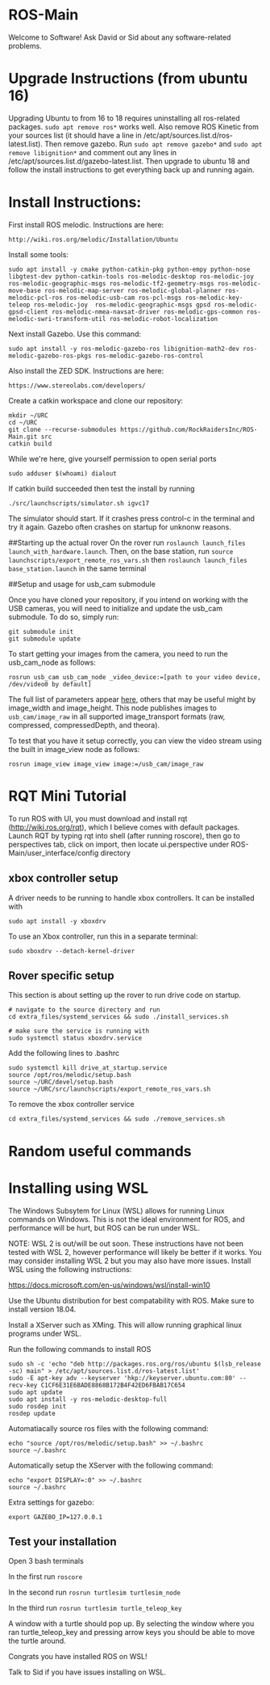 # ROS-Main

Welcome to Software!
Ask David or Sid about any software-related problems.


# Upgrade Instructions (from ubuntu 16)
Upgrading Ubuntu to from 16 to 18 requires uninstalling all ros-related packages. ```sudo apt remove ros*``` works well. Also remove ROS Kinetic from your sources list (it should have a line in /etc/apt/sources.list.d/ros-latest.list). Then remove gazebo. Run ```sudo apt remove gazebo*``` and ```sudo apt remove libignition*``` and comment out any lines in /etc/apt/sources.list.d/gazebo-latest.list. 
Then upgrade to ubuntu 18 and follow the install instructions to get everything back up and running again.

# Install Instructions:
First install ROS melodic. Instructions are here:
```
http://wiki.ros.org/melodic/Installation/Ubuntu
```

Install some tools:
```
sudo apt install -y cmake python-catkin-pkg python-empy python-nose libgtest-dev python-catkin-tools ros-melodic-desktop ros-melodic-joy ros-melodic-geographic-msgs ros-melodic-tf2-geometry-msgs ros-melodic-move-base ros-melodic-map-server ros-melodic-global-planner ros-melodic-pcl-ros ros-melodic-usb-cam ros-pcl-msgs ros-melodic-key-teleop ros-melodic-joy  ros-melodic-geographic-msgs gpsd ros-melodic-gpsd-client ros-melodic-nmea-navsat-driver ros-melodic-gps-common ros-melodic-swri-transform-util ros-melodic-robot-localization
```

Next install Gazebo. Use this command:
```
sudo apt install -y ros-melodic-gazebo-ros libignition-math2-dev ros-melodic-gazebo-ros-pkgs ros-melodic-gazebo-ros-control

```

Also install the ZED SDK. Instructions are here:
```
https://www.stereolabs.com/developers/
```

Create a catkin workspace and clone our repository:
```
mkdir ~/URC
cd ~/URC
git clone --recurse-submodules https://github.com/RockRaidersInc/ROS-Main.git src
catkin build
```

While we're here, give yourself permission to open serial ports
```
sudo adduser $(whoami) dialout
```

If catkin build succeeded then test the install by running 
```
./src/launchscripts/simulator.sh igvc17
```
The simulator should start. If it crashes press control-c in the terminal and try it again. Gazebo often crashes on startup for unknonw reasons.


##Starting up the actual rover
On the rover run `roslaunch launch_files launch_with_hardware.launch`. 
Then, on the base station, run `source launchscripts/export_remote_ros_vars.sh` then `roslaunch launch_files base_station.launch` in the same terminal


##Setup and usage for usb_cam submodule

Once you have cloned your repository, if you intend on working with the USB cameras, you will need to initialize and update the usb_cam submodule.  To do so, simply run:
```
git submodule init
git submodule update
```


To start getting your images from the camera, you need to run the usb_cam_node as follows:
```
rosrun usb_cam usb_cam_node _video_device:=[path to your video device, /dev/video0 by default]
```
The full list of parameters appear [here](http://wiki.ros.org/usb_cam), others that may be useful might by image_width and image_height.
This node publishes images to `usb_cam/image_raw` in all supported image_transport formats (raw, compressed, compressedDepth, and theora).

To test that you have it setup correctly, you can view the video stream using the built in image_view node as follows:
```
rosrun image_view image_view image:=/usb_cam/image_raw
```

# RQT Mini Tutorial

To run ROS with UI, you must download and install rqt (http://wiki.ros.org/rqt), which I believe comes with default packages. Launch RQT by typing rqt into shell (after running roscore), then go to perspectives tab, click on import, then locate ui.perspective under ROS-Main/user_interface/config directory


## xbox controller setup
A driver needs to be running to handle xbox controllers. It can be installed with
```
sudo apt install -y xboxdrv
```
To use an Xbox controller, run this in a separate terminal:

```sudo xboxdrv --detach-kernel-driver```

## Rover specific setup
This section is about setting up the rover to run drive code on startup.
```
# navigate to the source directory and run 
cd extra_files/systemd_services && sudo ./install_services.sh

# make sure the service is running with
sudo systemctl status xboxdrv.service
```

Add the following lines to .bashrc
```
sudo systemctl kill drive_at_startup.service
source /opt/ros/melodic/setup.bash
source ~/URC/devel/setup.bash
source ~/URC/src/launchscripts/export_remote_ros_vars.sh
```

To remove the xbox controller service 
```
cd extra_files/systemd_services && sudo ./remove_services.sh
```

# Random useful commands

# Installing using WSL
The Windows Subsytem for Linux (WSL) allows for running Linux commands on Windows. This is not the ideal environment for ROS, and performance will be hurt, but ROS can be run under WSL.

NOTE: WSL 2 is out/will be out soon. These instructions have not been tested with WSL 2, however performance will likely be better if it works. You may consider installing WSL 2 but you may also have more issues.
Install WSL using the following instructions:

https://docs.microsoft.com/en-us/windows/wsl/install-win10

Use the Ubuntu distribution for best compatability with ROS. Make sure to install version 18.04.

Install a XServer such as XMing. This will allow running graphical linux programs under WSL.

Run the following commands to install ROS

```shell
sudo sh -c 'echo "deb http://packages.ros.org/ros/ubuntu $(lsb_release -sc) main" > /etc/apt/sources.list.d/ros-latest.list'
sudo -E apt-key adv --keyserver 'hkp://keyserver.ubuntu.com:80' --recv-key C1CF6E31E6BADE8868B172B4F42ED6FBAB17C654
sudo apt update
sudo apt install -y ros-melodic-desktop-full
sudo rosdep init
rosdep update
```

Automatiacally source ros files with the following command:
```shell
echo "source /opt/ros/melodic/setup.bash" >> ~/.bashrc
source ~/.bashrc
```

Automatically setup the XServer with the following command:
```shell
echo "export DISPLAY=:0" >> ~/.bashrc
source ~/.bashrc
```

Extra settings for gazebo:
```shell
export GAZEBO_IP=127.0.0.1
```

## Test your installation
Open 3 bash terminals

In the first run `roscore`

In the second run `rosrun turtlesim turtlesim_node`

In the third run `rosrun turtlesim turtle_teleop_key`

A window with a turtle should pop up. By selecting the window where you ran turtle_teleop_key and pressing arrow keys you should be able to move the turtle around.

Congrats you have installed ROS on WSL!

Talk to Sid if you have issues installing on WSL.

